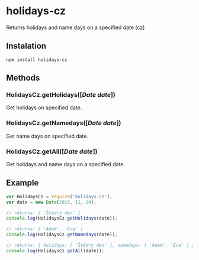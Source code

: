 # holidays-cz
Returns holidays and name days on a specified date (cz)

## Instalation
`npm install holidays-cz`

## Methods

### HolidaysCz.getHolidays([*Date date*])
Get holidays on specified date.

### HolidaysCz.getNamedays([*Date date*])
Get name days on specified date.

### HolidaysCz.getAll([*Date date*])
Get holidays and name days on a specified date.

## Example
```javascript
var HolidaysCz = require('holidays-cz');
var date = new Date(2015, 11, 24);

// returns: [ 'Štědrý den' ]
console.log(HolidaysCz.getHolidays(date));

// returns: [ 'Adam', 'Eva' ]
console.log(HolidaysCz.getNamedays(date));

// returns: { holidays: [ 'Štědrý den' ], namedays: [ 'Adam', 'Eva' ] }
console.log(HolidaysCz.getAll(date));
```

